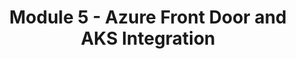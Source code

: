 ---
title: Module 5 - Azure Front Door and AKS Integration
parent:  Module 5 - Azure FD and AKS Troubleshooting
has_children: false
nav_order: 3
---